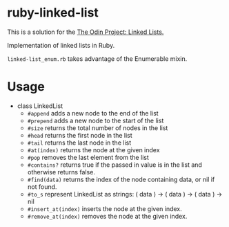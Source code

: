 # ruby-linked-list

This is a solution for the [The Odin Project: Linked Lists.](https://www.theodinproject.com/courses/ruby-programming/lessons/linked-lists)

Implementation of linked lists in Ruby.

`linked-list_enum.rb` takes advantage of the Enumerable mixin.

# Usage
- class LinkedList
  - `#append` adds a new node to the end of the list
  - `#prepend` adds a new node to the start of the list
  - `#size` returns the total number of nodes in the list
  - `#head` returns the first node in the list
  - `#tail` returns the last node in the list
  - `#at(index)` returns the node at the given index
  - `#pop` removes the last element from the list
  - `#contains?` returns true if the passed in value is in the list and otherwise returns false.
  - `#find(data)` returns the index of the node containing data, or nil if not found.
  - `#to_s` represent LinkedList as strings: ( data ) -> ( data ) -> ( data ) -> nil
  - `#insert_at(index)` inserts the node at the given index.
  - `#remove_at(index)` removes the node at the given index. 
